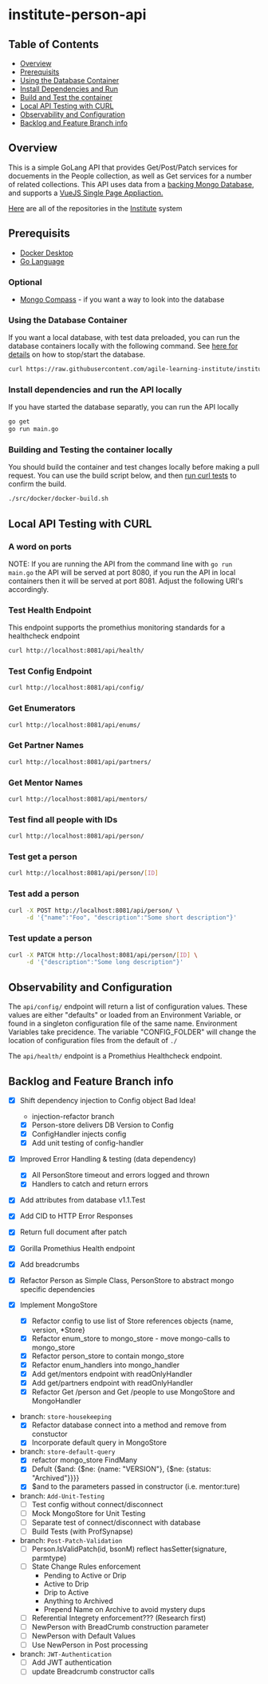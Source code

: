 # institute-person-api

## Table of Contents

- [Overview](#overview)
- [Prerequisits](#prerequisits)
- [Using the Database Container](#using-the-database-container)
- [Install Dependencies and Run](#install-dependencies-and-run-the-api-locally)
- [Build and Test the container](#building-and-testing-the-container-locally)
- [Local API Testing with CURL](#local-api-testing-with-curl)
- [Observability and Configuration](#observability-and-configuration)
- [Backlog and Feature Branch info](#backlog-and-feature-branch-info)

## Overview

This is a simple GoLang API that provides Get/Post/Patch services for docuements in the People collection, as well as Get services for a number of related collections. This API uses data from a [backing Mongo Database](https://github.com/agile-learning-institute/institute-mongodb), and supports a [VueJS Single Page Appliaction.](https://github.com/agile-learning-institute/institute-person-ui)

[Here](https://github.com/orgs/agile-learning-institute/repositories?q=institute&type=all&sort=name) are all of the repositories in the [Institute](https://github.com/agile-learning-institute/institute/tree/main) system

## Prerequisits

- [Docker Desktop](https://www.docker.com/products/docker-desktop/)
- [Go Language](https://go.dev/doc/install)

### Optional

- [Mongo Compass](https://www.mongodb.com/try/download/compass) - if you want a way to look into the database

### Using the Database Container

If you want a local database, with test data preloaded, you can run the database containers locally with the following command. See [here for details](https://github.com/agile-learning-institute/institute/blob/main/docker-compose/README.md) on how to stop/start the database.

```bash
curl https://raw.githubusercontent.com/agile-learning-institute/institute/main/docker-compose/run-local-db.sh | /bin/bash
```

### Install dependencies and run the API locally

If you have started the database separatly, you can run the API locally

```bash
go get 
go run main.go
```

### Building and Testing the container locally

You should build the container and test changes locally before making a pull request. You can use the build script below, and then [run curl tests](#local-api-testing-with-curl) to confirm the build.

```bash
./src/docker/docker-build.sh
```

## Local API Testing with CURL

### A word on ports

NOTE: If you are running the API from the command line with ```go run main.go``` the API will be served at port 8080, if you run the API in local containers then it will be served at port 8081. Adjust the following URI's accordingly.

### Test Health Endpoint

This endpoint supports the promethius monitoring standards for a healthcheck endpoint

```bash
curl http://localhost:8081/api/health/

```

### Test Config Endpoint

```bash
curl http://localhost:8081/api/config/

```

### Get Enumerators

```bash
curl http://localhost:8081/api/enums/

```

### Get Partner Names

```bash
curl http://localhost:8081/api/partners/

```

### Get Mentor Names

```bash
curl http://localhost:8081/api/mentors/

```

### Test find all people with IDs

```bash
curl http://localhost:8081/api/person/
```

### Test get a person

```bash
curl http://localhost:8081/api/person/[ID]

```

### Test add a person

```bash
curl -X POST http://localhost:8081/api/person/ \
     -d '{"name":"Foo", "description":"Some short description"}'

```

### Test update a person

```bash
curl -X PATCH http://localhost:8081/api/person/[ID] \
     -d '{"description":"Some long description"}'

```

## Observability and Configuration

The ```api/config/``` endpoint will return a list of configuration values. These values are either "defaults" or loaded from an Environment Variable, or found in a singleton configuration file of the same name. Environment Variables take precidence. The variable "CONFIG_FOLDER" will change the location of configuration files from the default of ```./```

The ```api/health/``` endpoint is a Promethius Healthcheck endpoint.

## Backlog and Feature Branch info

- [X] Shift dependency injection to Config object Bad Idea!
  - injection-refactor branch
  - [X] Person-store delivers DB Version to Config
  - [X] ConfigHandler injects config
  - [X] Add unit testing of config-handler
- [x] Improved Error Handling & testing (data dependency)
  - [x] All PersonStore timeout and errors logged and thrown
  - [x] Handlers to catch and return errors
- [x] Add attributes from database v1.1.Test
- [x] Add CID to HTTP Error Responses
- [x] Return full document after patch
- [x] Gorilla Promethius Health endpoint
- [x] Add breadcrumbs
- [x] Refactor Person as Simple Class, PersonStore to abstract mongo specific dependencies

- [x] Implement MongoStore
  - [x] Refactor config to use list of Store references objects {name, version, *Store}
  - [x] Refactor enum_store to mongo_store - move mongo-calls to mongo_store
  - [x] Refactor person_store to contain mongo_store
  - [x] Refactor enum_handlers into mongo_handler
  - [x] Add get/mentors endpoint with readOnlyHandler
  - [x] Add get/partners endpoint with readOnlyHandler
  - [x] Refactor Get /person and Get /people to use MongoStore and MongoHandler

- branch: ```store-housekeeping```
  - [x] Refactor database connect into a method and remove from constuctor
  - [x] Incorporate default query in MongoStore

- branch: ```store-default-query```
  - [x] refactor mongo_store FindMany
  - [x] Defult {$and: {$ne: {name: "VERSION"}, {$ne: {status: "Archived"}}}}
  - [x] $and to the parameters passed in constructor (i.e. mentor:ture)
  
- branch: ```Add-Unit-Testing```
  - [ ] Test config without connect/disconnect
  - [ ] Mock MongoStore for Unit Testing
  - [ ] Separate test of connect/disconnect with database
  - [ ] Build Tests (with ProfSynapse)

- branch: ```Post-Patch-Validation```
  - [ ] Person.IsValidPatch(id, bsonM) reflect hasSetter(signature, parmtype)
  - [ ] State Change Rules enforcement
    - Pending to Active or Drip
    - Active to Drip
    - Drip to Active
    - Anything to Archived
    - Prepend Name on Archive to avoid mystery dups
  - [ ] Referential Integrety enforcement??? (Research first)
  - [ ] NewPerson with BreadCrumb construction parameter
  - [ ] NewPerson with Default Values
  - [ ] Use NewPerson in Post processing

- branch: ```JWT-Authentication```
  - [ ] Add JWT authentication
  - [ ] update Breadcrumb constructor calls
